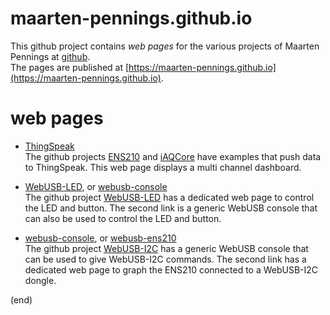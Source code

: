 # maarten-pennings.github.io
This github project contains _web pages_ for the various projects of Maarten Pennings at [github](https://github.com/maarten-pennings).  
The pages are published at [https://maarten-pennings.github.io](https://maarten-pennings.github.io).


# web pages
 * [ThingSpeak](ThingSpeak)  
   The github projects [ENS210](https://github.com/maarten-pennings/ENS210) 
   and [iAQCore](https://github.com/maarten-pennings/iAQcore) 
   have examples that push data to ThingSpeak.
   This web page displays a multi channel dashboard.

 * [WebUSB-LED](WebUSB-LED), or [webusb-console](webusb-console)  
   The github project [WebUSB-LED](https://github.com/maarten-pennings/WebUSB-LED) 
   has a dedicated web page to control the LED and button.
   The second link is a generic WebUSB console that can also be used to control the LED and button.

 * [webusb-console](webusb-console), or [webusb-ens210](webusb-ens210)  
   The github project [WebUSB-I2C](https://github.com/maarten-pennings/WebUSB-I2C) 
   has a generic WebUSB console that can be used to give WebUSB-I2C commands.
   The second link has a dedicated web page to graph the ENS210 connected to a WebUSB-I2C dongle.

(end)
